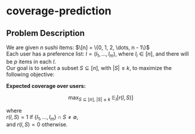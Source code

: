 # coverage-prediction

## Problem Description

We are given $n$ sushi items: $\[n] = \{0, 1, 2, \dots, n - 1\}$  
Each user has a preference list: $l = (l_1, ..., l_m)$, where $l_i \in [n]$, and there will be $p$ items in each $l$.  
Our goal is to select a subset $S \subseteq [n]$, with $|S| \leq k$, to maximize the following objective:  

**Expected coverage over users:**

$$
\max_{S \subseteq [n],\ |S| \leq k} \ \mathbb{E}_{l} [ r(l, S) ]
$$

where  
$r(l, S) = 1$ if $\{l_1, ..., l_m\} \cap S \neq \emptyset$,  
and $r(l, S) = 0$ otherwise.









